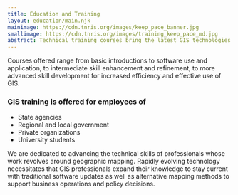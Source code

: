 ```yaml
---
title: Education and Training
layout: education/main.njk
mainimage: https://cdn.tnris.org/images/keep_pace_banner.jpg
smallimage: https://cdn.tnris.org/images/training_keep_pace_md.jpg
abstract: Technical training courses bring the latest GIS technologies and skills to a range of professional skill levels in the workplace.
---
```


Courses offered range from basic introductions to software use and application, to intermediate skill enhancement and refinement, to more advanced skill development for increased efficiency and effective use of GIS.

### GIS training is offered for employees of

- State agencies
- Regional and local government
- Private organizations
- University students

We are dedicated to advancing the technical skills of professionals whose work revolves around geographic mapping. Rapidly evolving technology necessitates that GIS professionals expand their knowledge to stay current with traditional software updates as well as alternative mapping methods to support business operations and policy decisions.
